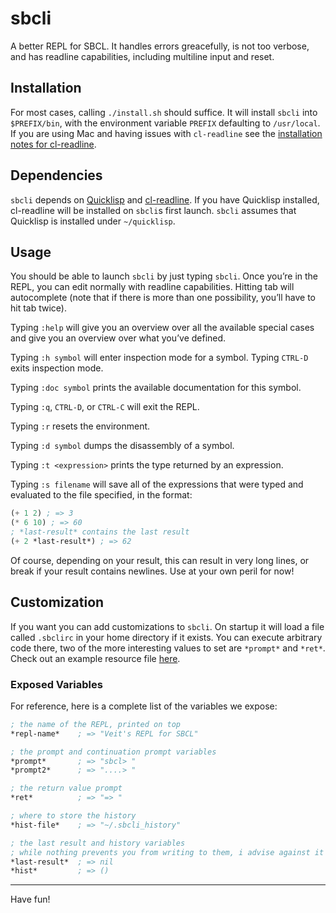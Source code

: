 # sbcli

A better REPL for SBCL. It handles errors greacefully, is not too verbose, and
has readline capabilities, including multiline input and reset.

## Installation

For most cases, calling `./install.sh` should suffice. It will install `sbcli`
into `$PREFIX/bin`, with the environment variable `PREFIX` defaulting to
`/usr/local`. If you are using Mac and having issues with `cl-readline` see the
[installation notes for cl-readline](https://github.com/mrkkrp/cl-readline#installation).

## Dependencies

`sbcli` depends on [Quicklisp](http://quicklisp.org/) and
[cl-readline](https://github.com/mrkkrp/cl-readline). If you have Quicklisp
installed, cl-readline will be installed on `sbcli`s first launch. `sbcli`
assumes that Quicklisp is installed under `~/quicklisp`.

## Usage

You should be able to launch `sbcli` by just typing `sbcli`. Once you’re in the
REPL, you can edit normally with readline capabilities. Hitting tab will
autocomplete (note that if there is more than one possibility, you’ll have to
hit tab twice).

Typing `:help` will give you an overview over all the available special cases
and give you an overview over what you’ve defined.

Typing `:h symbol` will enter inspection mode for a symbol. Typing `CTRL-D`
exits inspection mode.

Typing `:doc symbol` prints the available documentation for this symbol.

Typing `:q`, `CTRL-D`, or `CTRL-C` will exit the REPL.

Typing `:r` resets the environment.

Typing `:d symbol` dumps the disassembly of a symbol.

Typing `:t <expression>` prints the type returned by an expression.

Typing `:s filename` will save all of the expressions that were typed and
evaluated to the file specified, in the format:

```lisp
(+ 1 2) ; => 3
(* 6 10) ; => 60
; *last-result* contains the last result
(+ 2 *last-result*) ; => 62
```

Of course, depending on your result, this can result in very long lines, or
break if your result contains newlines. Use at your own peril for now!

## Customization

If you want you can add customizations to `sbcli`. On startup it will load a
file called `.sbclirc` in your home directory if it exists. You can execute
arbitrary code there, two of the more interesting values to set are `*prompt*`
and `*ret*`. Check out an example resource file
[here](https://github.com/hellerve/sbcli/blob/master/examples/.sbclirc).

### Exposed Variables

For reference, here is a complete list of the variables we expose:

```lisp
; the name of the REPL, printed on top
*repl-name*    ; => "Veit's REPL for SBCL"

; the prompt and continuation prompt variables
*prompt*       ; => "sbcl> "
*prompt2*      ; => "....> "

; the return value prompt
*ret*          ; => "=> "

; where to store the history
*hist-file*    ; => "~/.sbcli_history"

; the last result and history variables
; while nothing prevents you from writing to them, i advise against it
*last-result*  ; => nil
*hist*         ; => ()
```

<hr/>

Have fun!
